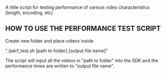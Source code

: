 A little script for testing performance of various video characteristics (length, encoding, etc)

HOW TO USE THE PERFORMANCE TEST SCRIPT
--------------------------------------

Create new folder and place videos inside.

"./perf_test.sh [path to folder] [output file name]"

The script will input all the videos in "path to folder" into the SDK and the performance times are written to "output file name".

